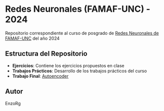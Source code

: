 # Redes Neuronales (FAMAF-UNC) - 2024

Repositorio correspondiente al curso de posgrado de [Redes Neuronales de FAMAF-UNC](https://www.famaf.unc.edu.ar/~ftamarit/redes2024/) del año 2024

## Estructura del Repositorio

- **Ejercicios**: Contiene los ejercicios propuestos en clase
- **Trabajos Prácticos**: Desarrollo de los trabajos prácticos del curso
- **Trabajo Final**: [Autoencoder](entregables/Trabajo_Final_2024_Manolucos_Enzo.pdf)

## Autor

EnzoRg

